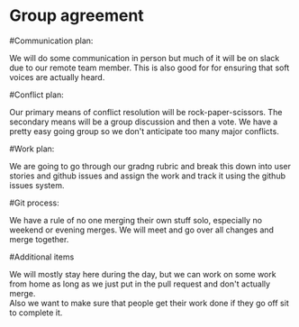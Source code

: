 <h1>Group agreement</h1>

#Communication plan:

We will do some communication in person but much of it will be on slack due to our remote team member.
This is also good for for ensuring that soft voices are actually heard.

#Conflict plan:

Our primary means of conflict resolution will be rock-paper-scissors.
The secondary means will be a group discussion and then a vote.
We have a pretty easy going group so we don't anticipate too many major conflicts.

#Work plan:

We are going to go through our gradng rubric and break this down into user stories and github issues and assign the work and track it using the github issues system.

#Git process:

We have a rule of no one merging their own stuff solo, especially no weekend or evening merges.
We will meet and go over all changes and merge together.

#Additional items

We will mostly stay here during the day, but we can work on some work from home as long as we just put in the pull request and don't actually merge.  
Also we want to make sure that people get their work done if they go off sit to complete it.